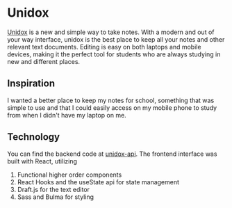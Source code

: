 # Unidox
  <a href="#">Unidox</a> is a new and simple way to take notes. With a modern and out of your way interface, unidox is the best place to keep all your notes and other relevant text documents. Editing is easy on both laptops and mobile devices, making it the perfect tool for students who are always studying in new and different places. 

## Inspiration
I wanted a better place to keep my notes for school, something that was simple to use and that I could easily access on my mobile phone to study from when I didn't have my laptop on me. 

## Technology
You can find the backend code at <a href="#">unidox-api</a>. The frontend interface was built with React, utilizing
1. Functional higher order components
2. React Hooks and the useState api for state management
3. Draft.js for the text editor
4. Sass and Bulma for styling